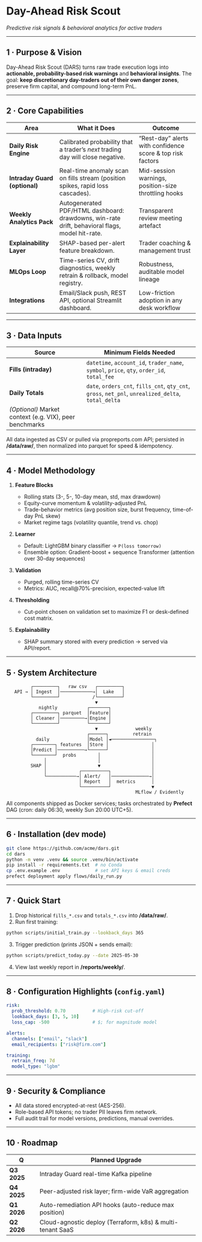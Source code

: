 # **Day-Ahead Risk Scout**
*Predictive risk signals & behavioral analytics for active traders*

---

## 1 · Purpose & Vision
Day-Ahead Risk Scout (DARS) turns raw trade execution logs into **actionable, probability-based risk warnings** and **behavioral insights**.
The goal: **keep discretionary day-traders out of their own danger zones**, preserve firm capital, and compound long-term PnL.

---

## 2 · Core Capabilities

| Area | What it Does | Outcome |
|------|--------------|---------|
| **Daily Risk Engine** | Calibrated probability that a trader’s *next* trading day will close negative. | “Rest-day” alerts with confidence score & top risk factors |
| **Intraday Guard (optional)** | Real-time anomaly scan on fills stream (position spikes, rapid loss cascades). | Mid-session warnings, position-size throttling hooks |
| **Weekly Analytics Pack** | Autogenerated PDF/HTML dashboard: drawdowns, win-rate drift, behavioral flags, model hit-rate. | Transparent review meeting artefact |
| **Explainability Layer** | SHAP-based per-alert feature breakdown. | Trader coaching & management trust |
| **MLOps Loop** | Time-series CV, drift diagnostics, weekly retrain & rollback, model registry. | Robustness, auditable model lineage |
| **Integrations** | Email/Slack push, REST API, optional Streamlit dashboard. | Low-friction adoption in any desk workflow |

---

## 3 · Data Inputs

| Source | Minimum Fields Needed |
|--------|-----------------------|
| **Fills (intraday)** | `datetime`, `account_id`, `trader_name`, `symbol`, `price`, `qty`, `order_id`, `total_fee` |
| **Daily Totals** | `date`, `orders_cnt`, `fills_cnt`, `qty_cnt`, `gross`, `net_pnl`, `unrealized_delta`, `total_delta` |
| *(Optional)* Market context (e.g. VIX), peer benchmarks |

All data ingested as CSV or pulled via propreports.com API; persisted in **/data/raw/**, then normalized into parquet for speed & idempotency.

---

## 4 · Model Methodology

1. **Feature Blocks**
   - Rolling stats (3-, 5-, 10-day mean, std, max drawdown)
   - Equity-curve momentum & volatility-adjusted PnL
   - Trade-behavior metrics (avg position size, burst frequency, time-of-day PnL skew)
   - Market regime tags (volatility quantile, trend vs. chop)

2. **Learner**
   - Default: LightGBM binary classifier → `P(loss tomorrow)`
   - Ensemble option: Gradient-boost + sequence Transformer (attention over 30-day sequences)

3. **Validation**
   - Purged, rolling time-series CV
   - Metrics: AUC, recall@70%-precision, expected-value lift

4. **Thresholding**
   - Cut-point chosen on validation set to maximize F1 or desk-defined cost matrix.

5. **Explainability**
   - SHAP summary stored with every prediction → served via API/report.

---

## 5 · System Architecture

```
         ┌─────────┐   raw csv   ┌─────────┐
   API → │ Ingest  │────────────→│  Lake   │
         └─────────┘            /└─────────┘
                                 ▼
            nightly           ┌───────┐
         ┌─────────┐ parquet  │Feature│
         │ Cleaner │─────────→│Engine │
         └─────────┘          └───────┘
                                 ▼              weekly
                              ┌──────┐         retrain
           daily              │Model │◄────────────────┐
         ┌────────┐ features  │Store │                │
         │Predict │──────────→└──────┘                │
         └────────┘  probs        │                   │
              │                   │                   │
         SHAP │                   ▼                   │
              │            ┌──────────┐               │
              └───────────→│ Alert/   │──────────────→│
                           │ Report   │  metrics      │
                           └──────────┘               ▼
                                                MLflow / Evidently
```

All components shipped as Docker services; tasks orchestrated by **Prefect** DAG (cron: daily 06:30, weekly Sun 20:00 UTC+5).

---

## 6 · Installation (dev mode)

```bash
git clone https://github.com/acme/dars.git
cd dars
python -m venv .venv && source .venv/bin/activate
pip install -r requirements.txt  # no Conda
cp .env.example .env             # set API keys & email creds
prefect deployment apply flows/daily_run.py
```

---

## 7 · Quick Start

1. Drop historical `fills_*.csv` and `totals_*.csv` into **/data/raw/**.
2. Run first training:

```bash
python scripts/initial_train.py --lookback_days 365
```

3. Trigger prediction (prints JSON + sends email):

```bash
python scripts/predict_today.py --date 2025-05-30
```

4. View last weekly report in **/reports/weekly/**.

---

## 8 · Configuration Highlights (`config.yaml`)

```yaml
risk:
  prob_threshold: 0.70          # High-risk cut-off
  lookback_days: [3, 5, 10]
  loss_cap: -500                # $; for magnitude model

alerts:
  channels: ["email", "slack"]
  email_recipients: ["risk@firm.com"]

training:
  retrain_freq: 7d
  model_type: "lgbm"
```

---

## 9 · Security & Compliance

- All data stored encrypted-at-rest (AES-256).
- Role-based API tokens; no trader PII leaves firm network.
- Full audit trail for model versions, predictions, manual overrides.

---

## 10 · Roadmap

| Q | Planned Upgrade |
|---|-----------------|
| **Q3 2025** | Intraday Guard real-time Kafka pipeline |
| **Q4 2025** | Peer-adjusted risk layer; firm-wide VaR aggregation |
| **Q1 2026** | Auto-remediation API hooks (auto-reduce max position) |
| **Q2 2026** | Cloud-agnostic deploy (Terraform, k8s) & multi-tenant SaaS |

